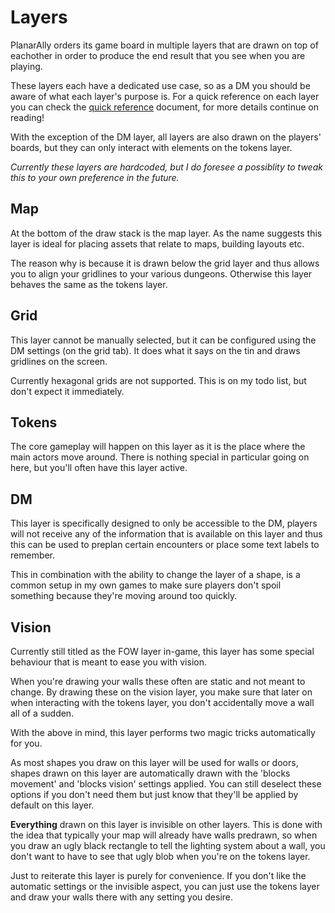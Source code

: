 # Layers

PlanarAlly orders its game board in multiple layers that are drawn on top of eachother in order to produce the end result that you see when you are playing.

These layers each have a dedicated use case, so as a DM you should be aware of what each layer's purpose is.  For a quick reference on each layer you can check the [quick reference](/docs/reference/) document, for more details continue on reading!

With the exception of the DM layer, all layers are also drawn on the players' boards, but they can only interact with elements on the tokens layer.

_Currently these layers are hardcoded, but I do foresee a possiblity to tweak this to your own preference in the future._

## Map

At the bottom of the draw stack is the map layer.  As the name suggests this layer is ideal for placing assets that relate to maps, building layouts etc.

The reason why is because it is drawn below the grid layer and thus allows you to align your gridlines to your various dungeons.  Otherwise this layer behaves the same as the tokens layer.

## Grid

This layer cannot be manually selected, but it can be configured using the DM settings (on the grid tab).  It does what it says on the tin and draws gridlines on the screen.

Currently hexagonal grids are not supported. This is on my todo list, but don't expect it immediately.

## Tokens

The core gameplay will happen on this layer as it is the place where the main actors move around.  There is nothing special in particular going on here, but you'll often have this layer active.

## DM

This layer is specifically designed to only be accessible to the DM, players will not receive any of the information that is available on this layer and thus this can be used to preplan certain encounters or place some text labels to remember.

This in combination with the ability to change the layer of a shape, is a common setup in my own games to make sure players don't spoil something because they're moving around too quickly.

## Vision

Currently still titled as the FOW layer in-game, this layer has some special behaviour that is meant to ease you with vision.

When you're drawing your walls these often are static and not meant to change.  By drawing these on the vision layer, you make sure that later on when interacting with the tokens layer, you don't accidentally move a wall all of a sudden.

With the above in mind, this layer performs two magic tricks automatically for you.

As most shapes you draw on this layer will be used for walls or doors, shapes drawn on this layer are automatically drawn with the 'blocks movement' and 'blocks vision' settings applied.  You can still deselect these options if you don't need them but just know that they'll be applied by default on this layer.

**Everything** drawn on this layer is invisible on other layers.  This is done with the idea that typically your map will already have walls predrawn, so when you draw an ugly black rectangle to tell the lighting system about a wall, you don't want to have to see that ugly blob when you're on the tokens layer.

Just to reiterate this layer is purely for convenience.  If you don't like the automatic settings or the invisible aspect, you can just use the tokens layer and draw your walls there with any setting you desire.
